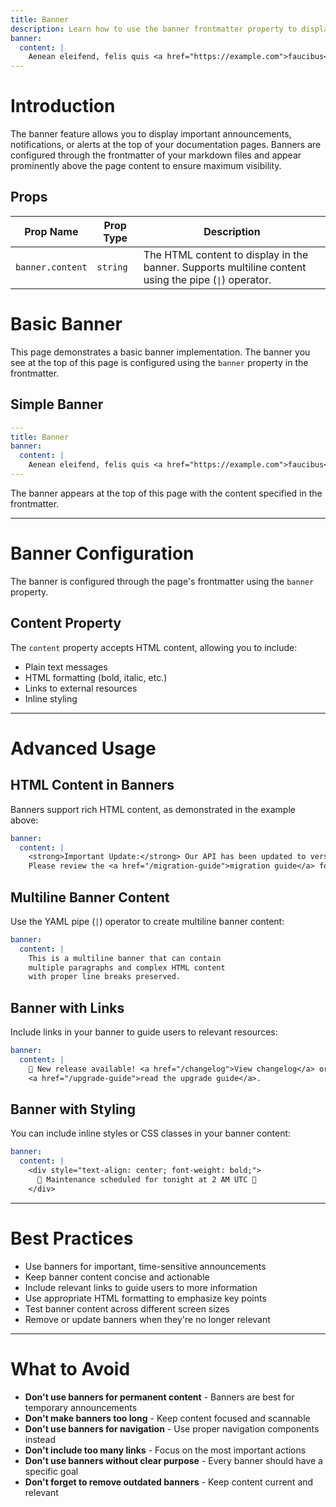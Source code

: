 ```yaml
---
title: Banner
description: Learn how to use the banner frontmatter property to display important announcements and notifications at the top of your documentation pages.
banner:
  content: |
    Aenean eleifend, felis quis <a href="https://example.com">faucibus</a> lobortis, nunc erat interdum turpis, quis consectetur orci mauris eget leo.
---
```


# Introduction

The banner feature allows you to display important announcements, notifications, or alerts at the top of your documentation pages. Banners are configured through the frontmatter of your markdown files and appear prominently above the page content to ensure maximum visibility.

## Props

| Prop Name        | Prop Type | Description                                                                                           |
| ---------------- | --------- | ----------------------------------------------------------------------------------------------------- |
| `banner.content` | `string`  | The HTML content to display in the banner. Supports multiline content using the pipe (`\|`) operator. |

# Basic Banner

This page demonstrates a basic banner implementation. The banner you see at the top of this page is configured using the `banner` property in the frontmatter.

## Simple Banner

```yaml
---
title: Banner
banner:
  content: |
    Aenean eleifend, felis quis <a href="https://example.com">faucibus</a> lobortis, nunc erat interdum turpis, quis consectetur orci mauris eget leo.
---
```

The banner appears at the top of this page with the content specified in the frontmatter.

---

# Banner Configuration

The banner is configured through the page's frontmatter using the `banner` property.

## Content Property

The `content` property accepts HTML content, allowing you to include:

- Plain text messages
- HTML formatting (bold, italic, etc.)
- Links to external resources
- Inline styling

---

# Advanced Usage

## HTML Content in Banners

Banners support rich HTML content, as demonstrated in the example above:

```yaml
banner:
  content: |
    <strong>Important Update:</strong> Our API has been updated to version 2.0.
    Please review the <a href="/migration-guide">migration guide</a> for breaking changes.
```

## Multiline Banner Content

Use the YAML pipe (`|`) operator to create multiline banner content:

```yaml
banner:
  content: |
    This is a multiline banner that can contain
    multiple paragraphs and complex HTML content
    with proper line breaks preserved.
```

## Banner with Links

Include links in your banner to guide users to relevant resources:

```yaml
banner:
  content: |
    🎉 New release available! <a href="/changelog">View changelog</a> or
    <a href="/upgrade-guide">read the upgrade guide</a>.
```

## Banner with Styling

You can include inline styles or CSS classes in your banner content:

```yaml
banner:
  content: |
    <div style="text-align: center; font-weight: bold;">
      🚨 Maintenance scheduled for tonight at 2 AM UTC 🚨
    </div>
```

---

# Best Practices

- Use banners for important, time-sensitive announcements
- Keep banner content concise and actionable
- Include relevant links to guide users to more information
- Use appropriate HTML formatting to emphasize key points
- Test banner content across different screen sizes
- Remove or update banners when they're no longer relevant

---

# What to Avoid

- **Don't use banners for permanent content** - Banners are best for temporary announcements
- **Don't make banners too long** - Keep content focused and scannable
- **Don't use banners for navigation** - Use proper navigation components instead
- **Don't include too many links** - Focus on the most important actions
- **Don't use banners without clear purpose** - Every banner should have a specific goal
- **Don't forget to remove outdated banners** - Keep content current and relevant

